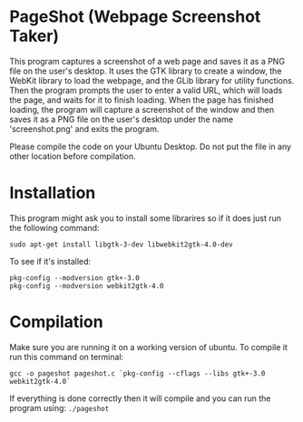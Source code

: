 # PageShot (Webpage Screenshot Taker)


This program captures a screenshot of a web page and saves it as a PNG file on the user's desktop. It uses the GTK library to create a window, the WebKit library to load the webpage,
and the GLib library for utility functions. Then the program prompts the user to enter a valid URL, which will loads the page, and waits for it to finish loading.
When the page has finished loading, the program will capture a screenshot of the window and then saves it as a PNG file on the user's desktop under the name
'screenshot.png' and exits the program. 

Please compile the code on your Ubuntu Desktop. Do not put the file in any other location before compilation.



# Installation
This program might ask you to install some librarires so if it does just run the following command:
```
sudo apt-get install libgtk-3-dev libwebkit2gtk-4.0-dev
```

To see if it's installed:
```
pkg-config --modversion gtk+-3.0
pkg-config --modversion webkit2gtk-4.0
```


# Compilation
Make sure you are running it on a working version of ubuntu. To compile it run this command on terminal:
```
gcc -o pageshot pageshot.c `pkg-config --cflags --libs gtk+-3.0 webkit2gtk-4.0`
```

If everything is done correctly then it will compile and you can run the program using: ```./pageshot```



